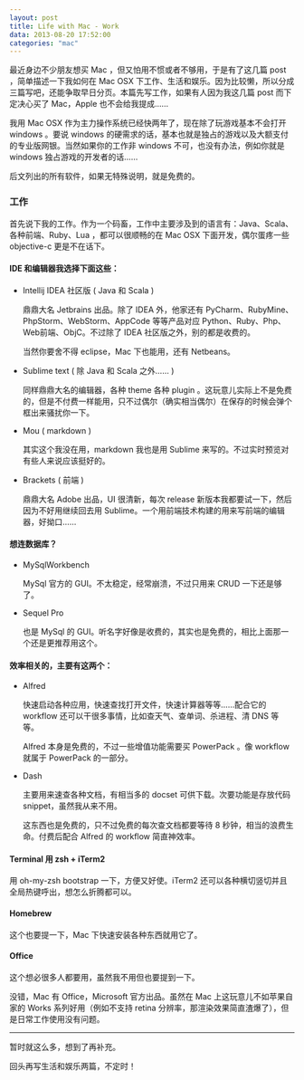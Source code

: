 ```yaml
---
layout: post
title: Life with Mac - Work
data: 2013-08-20 17:52:00
categories: "mac"
---
```


最近身边不少朋友想买 Mac ，但又怕用不惯或者不够用，于是有了这几篇 post ，简单描述一下我如何在 Mac OSX 下工作、生活和娱乐。因为比较懒，所以分成三篇写吧，还能争取早日分页。本篇先写工作，如果有人因为我这几篇 post 而下定决心买了 Mac，Apple 也不会给我提成……

我用 Mac OSX 作为主力操作系统已经快两年了，现在除了玩游戏基本不会打开 windows 。要说 windows 的硬需求的话，基本也就是独占的游戏以及大额支付的专业版网银。当然如果你的工作非 windows 不可，也没有办法，例如你就是 windows 独占游戏的开发者的话……

后文列出的所有软件，如果无特殊说明，就是免费的。

### 工作

首先说下我的工作。作为一个码畜，工作中主要涉及到的语言有：Java、Scala、各种前端、Ruby、Lua ，都可以很顺畅的在 Mac OSX 下面开发，偶尔蛋疼一些 objective-c 更是不在话下。

#### IDE 和编辑器我选择下面这些：

- Intellij IDEA 社区版 ( Java 和 Scala )

    鼎鼎大名 Jetbrains 出品。除了 IDEA 外，他家还有 PyCharm、RubyMine、PhpStorm、WebStorm、AppCode 等等产品对应 Python、Ruby、Php、Web前端、ObjC。不过除了 IDEA 社区版之外，别的都是收费的。

    当然你要舍不得 eclipse，Mac 下也能用，还有 Netbeans。

- Sublime text ( 除 Java 和 Scala 之外…… )

    同样鼎鼎大名的编辑器，各种 theme 各种 plugin 。这玩意儿实际上不是免费的，但是不付费一样能用，只不过偶尔（确实相当偶尔）在保存的时候会弹个框出来骚扰你一下。

- Mou ( markdown )

    其实这个我没在用，markdown 我也是用 Sublime 来写的。不过实时预览对有些人来说应该挺好的。

- Brackets ( 前端 )

    鼎鼎大名 Adobe 出品，UI 很清新，每次 release 新版本我都要试一下，然后因为不好用继续回去用 Sublime。一个用前端技术构建的用来写前端的编辑器，好拗口……

#### 想连数据库？

- MySqlWorkbench

    MySql 官方的 GUI。不太稳定，经常崩溃，不过只用来 CRUD 一下还是够了。

- Sequel Pro

    也是 MySql 的 GUI。听名字好像是收费的，其实也是免费的，相比上面那一个还是更推荐用这个。

#### 效率相关的，主要有这两个：

- Alfred

    快速启动各种应用，快速查找打开文件，快速计算器等等……配合它的 workflow 还可以干很多事情，比如查天气、查单词、杀进程、清 DNS 等等。

    Alfred 本身是免费的，不过一些增值功能需要买 PowerPack 。像 workflow 就属于 PowerPack 的一部分。

- Dash

    主要用来速查各种文档，有相当多的 docset 可供下载。次要功能是存放代码 snippet，虽然我从来不用。

    这东西也是免费的，只不过免费的每次查文档都要等待 8 秒钟，相当的浪费生命。付费后配合 Alfred 的 workflow 简直神效率。

#### Terminal 用 zsh + iTerm2

用 oh-my-zsh bootstrap 一下，方便又好使。iTerm2 还可以各种横切竖切并且全局热键呼出，想怎么折腾都可以。

#### Homebrew

这个也要提一下，Mac 下快速安装各种东西就用它了。

#### Office

这个想必很多人都要用，虽然我不用但也要提到一下。

没错，Mac 有 Office，Microsoft 官方出品。虽然在 Mac 上这玩意儿不如苹果自家的 Works 系列好用（例如不支持 retina 分辨率，那渲染效果简直渣爆了），但是日常工作使用没有问题。

---

暂时就这么多，想到了再补充。

回头再写生活和娱乐两篇，不定时！
